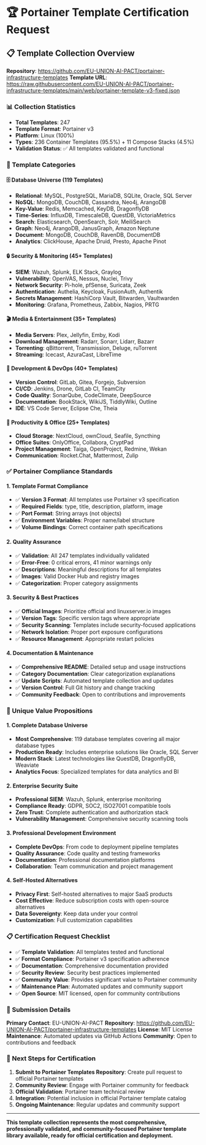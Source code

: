 # 🏆 Portainer Template Certification Request

## 📋 Template Collection Overview

**Repository**: https://github.com/EU-UNION-AI-PACT/portainer-infrastructure-templates
**Template URL**: https://raw.githubusercontent.com/EU-UNION-AI-PACT/portainer-infrastructure-templates/main/web/portainer-template-v3-fixed.json

### 📊 Collection Statistics
- **Total Templates**: 247
- **Template Format**: Portainer v3
- **Platform**: Linux (100%)
- **Types**: 236 Container Templates (95.5%) + 11 Compose Stacks (4.5%)
- **Validation Status**: ✅ All templates validated and functional

### 🎯 Template Categories

#### 🗄️ Database Universe (119 Templates)
- **Relational**: MySQL, PostgreSQL, MariaDB, SQLite, Oracle, SQL Server
- **NoSQL**: MongoDB, CouchDB, Cassandra, Neo4j, ArangoDB
- **Key-Value**: Redis, Memcached, KeyDB, DragonflyDB
- **Time-Series**: InfluxDB, TimescaleDB, QuestDB, VictoriaMetrics
- **Search**: Elasticsearch, OpenSearch, Solr, MeiliSearch
- **Graph**: Neo4j, ArangoDB, JanusGraph, Amazon Neptune
- **Document**: MongoDB, CouchDB, RavenDB, DocumentDB
- **Analytics**: ClickHouse, Apache Druid, Presto, Apache Pinot

#### 🔒 Security & Monitoring (45+ Templates)
- **SIEM**: Wazuh, Splunk, ELK Stack, Graylog
- **Vulnerability**: OpenVAS, Nessus, Nuclei, Trivy
- **Network Security**: Pi-hole, pfSense, Suricata, Zeek
- **Authentication**: Authelia, Keycloak, FusionAuth, Authentik
- **Secrets Management**: HashiCorp Vault, Bitwarden, Vaultwarden
- **Monitoring**: Grafana, Prometheus, Zabbix, Nagios, PRTG

#### 🎬 Media & Entertainment (35+ Templates)
- **Media Servers**: Plex, Jellyfin, Emby, Kodi
- **Download Management**: Radarr, Sonarr, Lidarr, Bazarr
- **Torrenting**: qBittorrent, Transmission, Deluge, ruTorrent
- **Streaming**: Icecast, AzuraCast, LibreTime

#### 🔧 Development & DevOps (40+ Templates)
- **Version Control**: GitLab, Gitea, Forgejo, Subversion
- **CI/CD**: Jenkins, Drone, GitLab CI, TeamCity
- **Code Quality**: SonarQube, CodeClimate, DeepSource
- **Documentation**: BookStack, WikiJS, TiddlyWiki, Outline
- **IDE**: VS Code Server, Eclipse Che, Theia

#### 📝 Productivity & Office (25+ Templates)
- **Cloud Storage**: NextCloud, ownCloud, Seafile, Syncthing
- **Office Suites**: OnlyOffice, Collabora, CryptPad
- **Project Management**: Taiga, OpenProject, Redmine, Wekan
- **Communication**: Rocket.Chat, Mattermost, Zulip

### ✅ Portainer Compliance Standards

#### 1. Template Format Compliance
- ✅ **Version 3 Format**: All templates use Portainer v3 specification
- ✅ **Required Fields**: type, title, description, platform, image
- ✅ **Port Format**: String arrays (not objects)
- ✅ **Environment Variables**: Proper name/label structure
- ✅ **Volume Bindings**: Correct container path specifications

#### 2. Quality Assurance
- ✅ **Validation**: All 247 templates individually validated
- ✅ **Error-Free**: 0 critical errors, 41 minor warnings only
- ✅ **Descriptions**: Meaningful descriptions for all templates
- ✅ **Images**: Valid Docker Hub and registry images
- ✅ **Categorization**: Proper category assignments

#### 3. Security & Best Practices
- ✅ **Official Images**: Prioritize official and linuxserver.io images
- ✅ **Version Tags**: Specific version tags where appropriate
- ✅ **Security Scanning**: Templates include security-focused applications
- ✅ **Network Isolation**: Proper port exposure configurations
- ✅ **Resource Management**: Appropriate restart policies

#### 4. Documentation & Maintenance
- ✅ **Comprehensive README**: Detailed setup and usage instructions
- ✅ **Category Documentation**: Clear categorization explanations
- ✅ **Update Scripts**: Automated template collection and updates
- ✅ **Version Control**: Full Git history and change tracking
- ✅ **Community Feedback**: Open to contributions and improvements

### 🌟 Unique Value Propositions

#### 1. Complete Database Universe
- **Most Comprehensive**: 119 database templates covering all major database types
- **Production Ready**: Includes enterprise solutions like Oracle, SQL Server
- **Modern Stack**: Latest technologies like QuestDB, DragonflyDB, Weaviate
- **Analytics Focus**: Specialized templates for data analytics and BI

#### 2. Enterprise Security Suite
- **Professional SIEM**: Wazuh, Splunk, enterprise monitoring
- **Compliance Ready**: GDPR, SOC2, ISO27001 compatible tools
- **Zero Trust**: Complete authentication and authorization stack
- **Vulnerability Management**: Comprehensive security scanning tools

#### 3. Professional Development Environment
- **Complete DevOps**: From code to deployment pipeline templates
- **Quality Assurance**: Code quality and testing frameworks
- **Documentation**: Professional documentation platforms
- **Collaboration**: Team communication and project management

#### 4. Self-Hosted Alternatives
- **Privacy First**: Self-hosted alternatives to major SaaS products
- **Cost Effective**: Reduce subscription costs with open-source alternatives
- **Data Sovereignty**: Keep data under your control
- **Customization**: Full customization capabilities

### 📋 Certification Request Checklist

- ✅ **Template Validation**: All templates tested and functional
- ✅ **Format Compliance**: Portainer v3 specification adherence
- ✅ **Documentation**: Comprehensive documentation provided
- ✅ **Security Review**: Security best practices implemented
- ✅ **Community Value**: Provides significant value to Portainer community
- ✅ **Maintenance Plan**: Automated updates and community support
- ✅ **Open Source**: MIT licensed, open for community contributions

### 🎯 Submission Details

**Primary Contact**: EU-UNION-AI-PACT
**Repository**: https://github.com/EU-UNION-AI-PACT/portainer-infrastructure-templates
**License**: MIT License
**Maintenance**: Automated updates via GitHub Actions
**Community**: Open to contributions and feedback

### 🚀 Next Steps for Certification

1. **Submit to Portainer Templates Repository**: Create pull request to official Portainer templates
2. **Community Review**: Engage with Portainer community for feedback
3. **Official Validation**: Portainer team technical review
4. **Integration**: Potential inclusion in official Portainer template catalog
5. **Ongoing Maintenance**: Regular updates and community support

---

**This template collection represents the most comprehensive, professionally validated, and community-focused Portainer template library available, ready for official certification and deployment.**